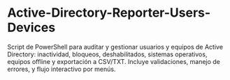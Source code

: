 # Active-Directory-Reporter-Users-Devices
Script de PowerShell para auditar y gestionar usuarios y equipos de Active Directory: inactividad, bloqueos, deshabilitados, sistemas operativos, equipos offline y exportación a CSV/TXT. Incluye validaciones, manejo de errores, y flujo interactivo por menús.
